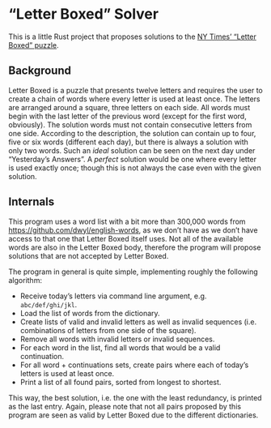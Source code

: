 # “Letter Boxed” Solver

This is a little Rust project that proposes solutions to the [NY Times’ “Letter Boxed” puzzle](https://www.nytimes.com/puzzles/letter-boxed).

## Background

Letter Boxed is a puzzle that presents twelve letters and requires the user to create a chain of words where every letter is used at least once. The letters are arranged around a square, three letters on each side. All words must begin with the last letter of the previous word (except for the first word, obviously). The solution words must not contain consecutive letters from one side. According to the description, the solution can contain up to four, five or six words (different each day), but there is always a solution with only two words. Such an *ideal* solution can be seen on the next day under “Yesterday’s Answers”. A *perfect* solution would be one where every letter is used exactly once; though this is not always the case even with the given solution.

## Internals

This program uses a word list with a bit more than 300,000 words from https://github.com/dwyl/english-words, as we don’t have as we don’t have access to that one that Letter Boxed itself uses. Not all of the available words are also in the Letter Boxed body, therefore the program will propose solutions that are not accepted by Letter Boxed.

The program in general is quite simple, implementing roughly the following algorithm:

- Receive today’s letters via command line argument, e.g. `abc/def/ghi/jkl`.
- Load the list of words from the dictionary.
- Create lists of valid and invalid letters as well as invalid sequences (i.e. combinations of letters from one side of the square).
- Remove all words with invalid letters or invalid sequences.
- For each word in the list, find all words that would be a valid continuation.
- For all word + continuations sets, create pairs where each of today’s letters is used at least once.
- Print a list of all found pairs, sorted from longest to shortest.

This way, the best solution, i.e. the one with the least redundancy, is printed as the last entry. Again, please note that not all pairs proposed by this program are seen as valid by Letter Boxed due to the different dictionaries.

